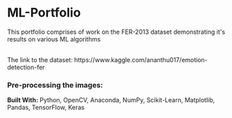 # ML-Portfolio

This portfolio comprises of work on the FER-2013 dataset demonstrating it's results on various ML algorithms

<br />
The link to the dataset: https://www.kaggle.com/ananthu017/emotion-detection-fer

### Pre-processing the images:


**Built With:** Python, OpenCV, Anaconda, NumPy, Scikit-Learn, Matplotlib, Pandas, TensorFlow, Keras
